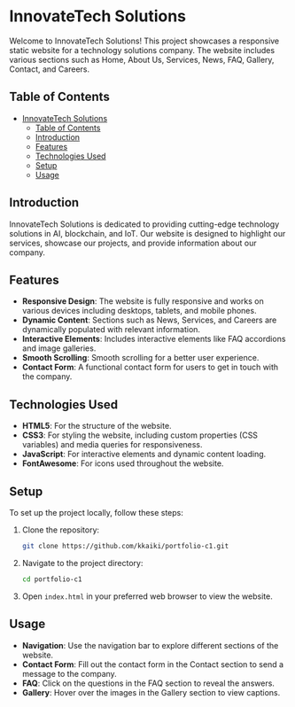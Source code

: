 # InnovateTech Solutions

Welcome to InnovateTech Solutions! This project showcases a responsive static website for a technology solutions company. The website includes various sections such as Home, About Us, Services, News, FAQ, Gallery, Contact, and Careers.

## Table of Contents

- [InnovateTech Solutions](#innovatetech-solutions)
  - [Table of Contents](#table-of-contents)
  - [Introduction](#introduction)
  - [Features](#features)
  - [Technologies Used](#technologies-used)
  - [Setup](#setup)
  - [Usage](#usage)

## Introduction

InnovateTech Solutions is dedicated to providing cutting-edge technology solutions in AI, blockchain, and IoT. Our website is designed to highlight our services, showcase our projects, and provide information about our company.

## Features

- **Responsive Design**: The website is fully responsive and works on various devices including desktops, tablets, and mobile phones.
- **Dynamic Content**: Sections such as News, Services, and Careers are dynamically populated with relevant information.
- **Interactive Elements**: Includes interactive elements like FAQ accordions and image galleries.
- **Smooth Scrolling**: Smooth scrolling for a better user experience.
- **Contact Form**: A functional contact form for users to get in touch with the company.

## Technologies Used

- **HTML5**: For the structure of the website.
- **CSS3**: For styling the website, including custom properties (CSS variables) and media queries for responsiveness.
- **JavaScript**: For interactive elements and dynamic content loading.
- **FontAwesome**: For icons used throughout the website.

## Setup

To set up the project locally, follow these steps:

1. Clone the repository:
    ```sh
    git clone https://github.com/kkaiki/portfolio-c1.git
    ```
2. Navigate to the project directory:
    ```sh
    cd portfolio-c1
    ```
3. Open `index.html` in your preferred web browser to view the website.

## Usage

- **Navigation**: Use the navigation bar to explore different sections of the website.
- **Contact Form**: Fill out the contact form in the Contact section to send a message to the company.
- **FAQ**: Click on the questions in the FAQ section to reveal the answers.
- **Gallery**: Hover over the images in the Gallery section to view captions.
